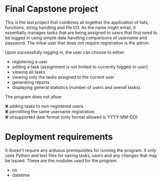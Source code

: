 # Final Capstone project

This is the last project that combines all together the application of lists, functions, string handling and file I/O. As the name might entail, it essentially manages tasks that are being assigned to users that first need to be logged in using simple data handling comparisons of username and password. The initial user that does not require registration is the admin.

Upon successfully logging in, the user can choose to either:
  - registering a user
  - adding a task (assignment is not limited to currently logged-in user)
  - viewing all tasks
  - viewing only the tasks assigned to the current user
  - generating reports 
  - displaying general statistics (number of users and overall tasks).
    
The program does not allow:

  ❌ adding tasks to non-registered users<br>
  ❌ permitting the same username registration<br>
  ❌ unsupported date format (only format allowed is YYYY-MM-DD)
  
# Deployment requirements

It doesn't require any arduous prerequisites for running the program. It only uses Python and text files for saving tasks, users and any changes that may be issued. These are the modules used for the program:
  - os
  - datetime 
